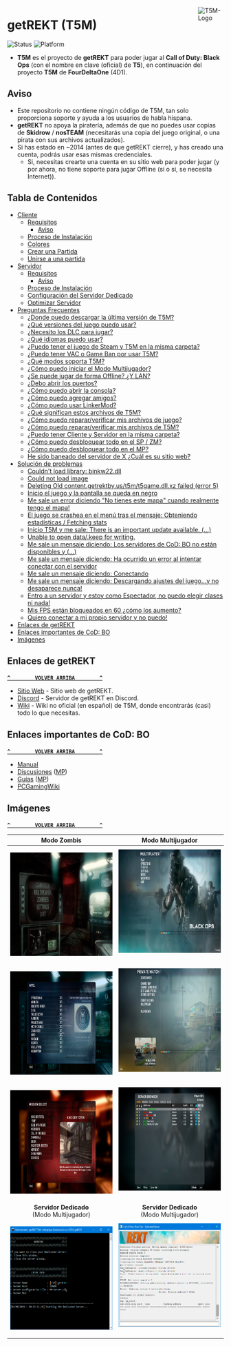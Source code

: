 <a href="#"><img src="../../blob/master/Recursos/Imagenes/T5M-Logo.png" alt="T5M-Logo" title="T5M" align="right" width="60" height="60"/>
</a>

# getREKT (T5M)
![Status](https://img.shields.io/badge/Status-Online-green.svg) ![Platform](https://img.shields.io/badge/Platform-Windows-lightgrey.svg)
- **T5M** es el proyecto de **getREKT** para poder jugar al **Call of Duty: Black Ops** (con el nombre en clave (oficial) de **T5**), en continuación del proyecto **T5M** de **FourDeltaOne** (4D1).

## Aviso
- Este repositorio no contiene ningún código de T5M, tan solo proporciona soporte y ayuda a los usuarios de habla hispana.
- **getREKT** no apoya la piratería, además de que no puedes usar copias de **Skidrow** / **nosTEAM** (necesitarás una copia del juego original, o una pirata con sus archivos actualizados).
- Si has estado en ~2014 (antes de que getREKT cierre), y has creado una cuenta, podrás usar esas mismas credenciales.
  * Si, necesitas crearte una cuenta en su sitio web para poder jugar (y por ahora, no tiene soporte para jugar Offline (si o si, se necesita Internet)).

## Tabla de Contenidos
- [Cliente](../../wiki/Cliente)
  - [Requisitos](../../wiki/Cliente#requisitos)
    - [Aviso](../../wiki/Cliente#aviso)
  - [Proceso de Instalación](../../wiki/Cliente#proceso-de-instalación)
  - [Colores](../../wiki/Cliente#colores)
  - [Crear una Partida](../../wiki/Cliente#crear-una-partida)
  - [Unirse a una partida](../../wiki/Cliente#unirse-a-una-partida)
- [Servidor](../../wiki/Servidor)
  - [Requisitos](../../wiki/Servidor#requisitos)
    - [Aviso](../../wiki/Servidor#aviso)
  - [Proceso de Instalación](../../wiki/Servidor#proceso-de-instalación)
  - [Configuración del Servidor Dedicado](../../wiki/Servidor#configuración-del-servidor-dedicado)
  - [Optimizar Servidor](../../wiki/Servidor#optimizar-servidor)
- [Preguntas Frecuentes](../../wiki/Preguntas-Frecuentes)
  - [¿Donde puedo descargar la última versión de T5M?](../../wiki/Preguntas-Frecuentes#donde-puedo-descargar-la-última-versión-de-t5m)
  - [¿Qué versiones del juego puedo usar?](../../wiki/Preguntas-Frecuentes#qué-versiones-del-juego-puedo-usar)
  - [¿Necesito los DLC para jugar?](../../wiki/Preguntas-Frecuentes#necesito-los-dlc-para-jugar)
  - [¿Qué idiomas puedo usar?](../../wiki/Preguntas-Frecuentes#qué-idiomas-puedo-usar)
  - [¿Puedo tener el juego de Steam y T5M en la misma carpeta?](../../wiki/Preguntas-Frecuentes#puedo-tener-el-juego-de-steam-y-t5m-en-la-misma-carpeta)
  - [¿Puedo tener VAC o Game Ban por usar T5M?](../../wiki/Preguntas-Frecuentes#puedo-tener-vac-o-game-ban-por-usar-t5m)
  - [¿Qué modos soporta T5M?](../../wiki/Preguntas-Frecuentes#qué-modos-soporta-t5m)
  - [¿Cómo puedo iniciar el Modo Multijugador?](../../wiki/Preguntas-Frecuentes#cómo-puedo-iniciar-el-modo-multijugador)
  - [¿Se puede jugar de forma Offline? ¿Y LAN?](../../wiki/Preguntas-Frecuentes#se-puede-jugar-de-forma-offline-y-lan)
  - [¿Debo abrir los puertos?](../../wiki/Preguntas-Frecuentes#debo-abrir-los-puertos)
  - [¿Cómo puedo abrir la consola?](../../wiki/Preguntas-Frecuentes#cómo-puedo-abrir-la-consola)
  - [¿Cómo puedo agregar amigos?](../../wiki/Preguntas-Frecuentes#cómo-puedo-agregar-amigos)
  - [¿Cómo puedo usar LinkerMod?](../../wiki/Preguntas-Frecuentes#cómo-puedo-usar-linkermod)
  - [¿Qué significan estos archivos de T5M?](../../wiki/Preguntas-Frecuentes#qué-significan-estos-archivos-de-t5m)
  - [¿Cómo puedo reparar/verificar mis archivos de juego?](../../wiki/Preguntas-Frecuentes#cómo-puedo-repararverificar-mis-archivos-de-juego)
  - [¿Cómo puedo reparar/verificar mis archivos de T5M?](../../wiki/Preguntas-Frecuentes#cómo-puedo-repararverificar-mis-archivos-de-t5m)
  - [¿Puedo tener Cliente y Servidor en la misma carpeta?](../../wiki/Preguntas-Frecuentes#puedo-tener-cliente-y-servidor-en-la-misma-carpeta)
  - [¿Cómo puedo desbloquear todo en el SP / ZM?](../../wiki/Preguntas-Frecuentes#cómo-puedo-desbloquear-todo-en-el-sp--zm)
  - [¿Cómo puedo desbloquear todo en el MP?](../../wiki/Preguntas-Frecuentes#cómo-puedo-desbloquear-todo-en-el-mp)
  - [He sido baneado del servidor de X ¿Cuál es su sitio web?](../../wiki/Preguntas-Frecuentes#he-sido-baneado-del-servidor-de-x-cuál-es-su-sitio-web)
- [Solución de problemas](../../wiki/Soluci%C3%B3n-de-problemas)
  - [Couldn't load library: binkw22.dll](../../wiki/Soluci%C3%B3n-de-problemas#couldnt-load-library-binkw22dll)
  - [Could not load image](../../wiki/Soluci%C3%B3n-de-problemas#could-not-load-image)
  - [Deleting Old content.getrektby.us/t5m/t5game.dll.xz failed (error 5)](../../wiki/Soluci%C3%B3n-de-problemas#deleting-old-contentgetrektbyust5mt5gamedllxz-failed-error-5)
  - [Inicio el juego y la pantalla se queda en negro](../../wiki/Soluci%C3%B3n-de-problemas#inicio-el-juego-y-la-pantalla-se-queda-en-negro)
  - [Me sale un error diciendo "No tienes este mapa" cuando realmente tengo el mapa!](../../wiki/Soluci%C3%B3n-de-problemas#me-sale-un-error-diciendo-no-tienes-este-mapa-cuando-realmente-tengo-el-mapa)
  - [El juego se crashea en el menú tras el mensaje: Obteniendo estadísticas / Fetching stats](../../wiki/Soluci%C3%B3n-de-problemas#el-juego-se-crashea-en-el-menú-tras-el-mensaje-obteniendo-estadísticas--fetching-stats)
  - [Inicio T5M y me sale: There is an important update available. (...)](../../wiki/Soluci%C3%B3n-de-problemas#inicio-t5m-y-me-sale-there-is-an-important-update-available-)
  - [Unable to open data/.keep for writing.](../../wiki/Soluci%C3%B3n-de-problemas#unable-to-open-datakeep-for-writing)
  - [Me sale un mensaje diciendo: Los servidores de CoD: BO no están disponibles y (...)](../../wiki/Soluci%C3%B3n-de-problemas#me-sale-un-mensaje-diciendo-los-servidores-de-cod-bo-no-están-disponibles-y-)
  - [Me sale un mensaje diciendo: Ha ocurrido un error al intentar conectar con el servidor](../../wiki/Soluci%C3%B3n-de-problemas#me-sale-un-mensaje-diciendo-ha-ocurrido-un-error-al-intentar-conectar-con-el-servidor)
  - [Me sale un mensaje diciendo: Conectando](../../wiki/Soluci%C3%B3n-de-problemas#me-sale-un-mensaje-diciendo-conectando)
  - [Me sale un mensaje diciendo: Descargando ajustes del juego...y no desaparece nunca!](../../wiki/Soluci%C3%B3n-de-problemas#me-sale-un-mensaje-diciendo-descargando-ajustes-del-juegoy-no-desaparece-nunca)
  - [Entro a un servidor y estoy como Espectador, no puedo elegir clases ni nada!](../../wiki/Soluci%C3%B3n-de-problemas#entro-a-un-servidor-y-estoy-como-espectador-no-puedo-elegir-clases-ni-nada)
  - [Mis FPS están bloqueados en 60 ¿cómo los aumento?](../../wiki/Soluci%C3%B3n-de-problemas#mis-fps-están-bloqueados-en-60-cómo-los-aumento)
  - [Quiero conectar a mi propio servidor y no puedo!](../../wiki/Soluci%C3%B3n-de-problemas#quiero-conectar-a-mi-propio-servidor-y-no-puedo)
- [Enlaces de getREKT](#enlaces-de-getrekt)
- [Enlaces importantes de CoD: BO](#enlaces-importantes-de-cod-bo)
- [Imágenes](#imágenes)

## Enlaces de getREKT
**[`^        VOLVER ARRIBA        ^`](#tabla-de-contenidos)**
- [Sitio Web](https://getrektby.us/) - Sitio web de getREKT.
- [Discord](https://discord.gg/HqjQFCp) - Servidor de getREKT en Discord.
- [Wiki](../../wiki) - Wiki no oficial (en español) de T5M, donde encontrarás (casi) todo lo que necesitas.

## Enlaces importantes de CoD: BO
**[`^        VOLVER ARRIBA        ^`](#tabla-de-contenidos)**
- [Manual](http://store.steampowered.com/manual/42700/)
- [Discusiones](https://steamcommunity.com/app/42700/discussions/) ([MP](https://steamcommunity.com/app/42710/discussions/))
- [Guías](https://steamcommunity.com/app/42700/guides/) ([MP](https://steamcommunity.com/app/42710/guides/))
- [PCGamingWiki](https://pcgamingwiki.com/wiki/Call_of_Duty:_Black_Ops)

## Imágenes
**[`^        VOLVER ARRIBA        ^`](#tabla-de-contenidos)**

|                                                     **Modo Zombis**                                                      |                                           **Modo Multijugador**                                            |
|:------------------------------------------------------------------------------------------------------------------------:|:----------------------------------------------------------------------------------------------------------:|
|    <p align="center"><img src="Recursos/Imagenes/T5M-ZM-01.jpg" alt="T5M-ZM-01.jpg" width="426" height="240">    |    <img src="Recursos/Imagenes/T5M-MP-01.jpg" alt="T5M-MP-01.jpg" width="426" height="240"></p>    |
|    <p align="center"><img src="Recursos/Imagenes/T5M-ZM-02.jpg" alt="T5M-ZM-02.jpg" width="426" height="240">    |    <img src="Recursos/Imagenes/T5M-MP-02.jpg" alt="T5M-MP-02.jpg" width="426" height="240"></p>    |
|    <p align="center"><img src="Recursos/Imagenes/T5M-ZM-03.jpg" alt="T5M-ZM-03.jpg" width="426" height="240">    |    <img src="Recursos/Imagenes/T5M-MP-03.jpg" alt="T5M-MP-03.jpg" width="426" height="240"></p>    |
|                                          **Servidor Dedicado**<br>(Modo Multijugador)                                          |                                **Servidor Dedicado**<br>(Modo Multijugador)                                |
| <p align="center"><img src="Recursos/Imagenes/T5M-SV-MP-01.jpg" alt="T5M-SV-ZM-01.jpg" width="426" height="240"> | <img src="Recursos/Imagenes/T5M-SV-MP-02.jpg" alt="T5M-SV-MP-02.jpg" width="426" height="240"></p> |

